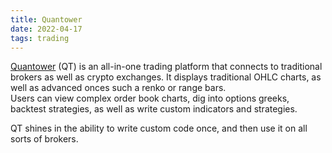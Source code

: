 ```yaml
---
title: Quantower
date: 2022-04-17
tags: trading
---
```


[Quantower](https://accounts.quantower.com/referral?referral_code=GzPxyQinri) (QT) is an all-in-one trading platform that connects to traditional brokers as well as crypto exchanges.
It displays traditional OHLC charts, as well as advanced onces such a renko or range bars.\
Users can view complex order book charts, dig into options greeks, backtest strategies, as well as write custom indicators and strategies.


QT shines in the ability to write custom code once, and then use it on all sorts of brokers.
